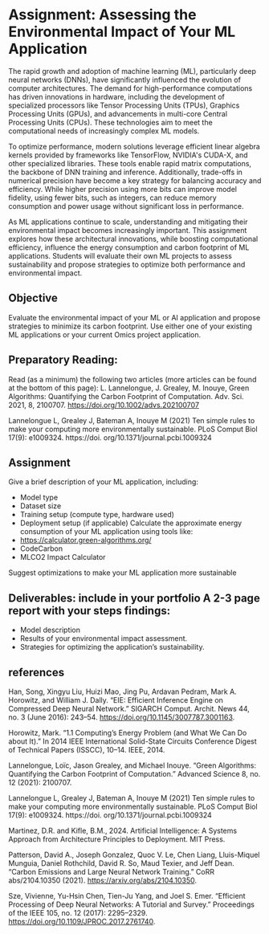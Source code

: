 # Assignment: Assessing the Environmental Impact of Your ML Application

The rapid growth and adoption of machine learning (ML), particularly deep neural networks (DNNs), have significantly influenced the evolution of computer architectures. The demand for high-performance computations has driven innovations in hardware, including the development of specialized processors like Tensor Processing Units (TPUs), Graphics Processing Units (GPUs), and advancements in multi-core Central Processing Units (CPUs). These technologies aim to meet the computational needs of increasingly complex ML models.

To optimize performance, modern solutions leverage efficient linear algebra kernels provided by frameworks like TensorFlow, NVIDIA's CUDA-X, and other specialized libraries. These tools enable rapid matrix computations, the backbone of DNN training and inference. Additionally, trade-offs in numerical precision have become a key strategy for balancing accuracy and efficiency. While higher precision using more bits can improve model fidelity, using fewer bits, such as integers, can reduce memory consumption and power usage without significant loss in performance.

As ML applications continue to scale, understanding and mitigating their environmental impact becomes increasingly important. This assignment explores how these architectural innovations, while boosting computational efficiency, influence the energy consumption and carbon footprint of ML applications. Students will evaluate their own ML projects to assess sustainability and propose strategies to optimize both performance and environmental impact.

## Objective
Evaluate the environmental impact of your ML or AI application and propose strategies to minimize its carbon footprint. Use either one of your existing ML applications or your current Omics project application. 

## Preparatory Reading:
Read (as a minimum) the following two articles (more articles can be found at the bottom of this page): 
L. Lannelongue, J. Grealey, M. Inouye, Green Algorithms: Quantifying the Carbon Footprint of Computation. Adv. Sci. 2021, 8, 2100707. https://doi.org/10.1002/advs.202100707

Lannelongue L, Grealey J, Bateman A, Inouye M (2021) Ten simple rules to make your computing more environmentally sustainable. PLoS Comput Biol 17(9): e1009324. https://doi. org/10.1371/journal.pcbi.1009324

## Assignment
Give a brief description of your ML application, including: 
-	Model type
-	Dataset size
-	Training setup (compute type, hardware used)
-	Deployment setup (if applicable)
Calculate the approximate energy consumption of your ML application using tools like: 
-	https://calculator.green-algorithms.org/
-	CodeCarbon
-	MLCO2 Impact Calculator

Suggest optimizations to make your ML application more sustainable

## Deliverables: include in your portfolio A 2-3 page report with your steps findings: 
-	Model description
-	Results of your environmental impact assessment.
-	Strategies for optimizing the application’s sustainability.


## references
Han, Song, Xingyu Liu, Huizi Mao, Jing Pu, Ardavan Pedram, Mark A. Horowitz, and William J. Dally. “EIE: Efficient Inference Engine on Compressed Deep Neural Network.” SIGARCH Comput. Archit. News 44, no. 3 (June 2016): 243–54. https://doi.org/10.1145/3007787.3001163.

Horowitz, Mark. “1.1 Computing’s Energy Problem (and What We Can Do about It).” In 2014 IEEE International Solid-State Circuits Conference Digest of Technical Papers (ISSCC), 10–14. IEEE, 2014.

Lannelongue, Loïc, Jason Grealey, and Michael Inouye. “Green Algorithms: Quantifying the Carbon Footprint of Computation.” Advanced Science 8, no. 12 (2021): 2100707.

Lannelongue L, Grealey J, Bateman A, Inouye M (2021) Ten simple rules to make your computing more environmentally sustainable. PLoS Comput Biol 17(9): e1009324. https://doi. org/10.1371/journal.pcbi.1009324 

Martinez, D.R. and Kifle, B.M., 2024. Artificial Intelligence: A Systems Approach from Architecture Principles to Deployment. MIT Press.

Patterson, David A., Joseph Gonzalez, Quoc V. Le, Chen Liang, Lluis-Miquel Munguia, Daniel Rothchild, David R. So, Maud Texier, and Jeff Dean. “Carbon Emissions and Large Neural Network Training.” CoRR abs/2104.10350 (2021). https://arxiv.org/abs/2104.10350.

Sze, Vivienne, Yu-Hsin Chen, Tien-Ju Yang, and Joel S. Emer. “Efficient Processing of Deep Neural Networks: A Tutorial and Survey.” Proceedings of the IEEE 105, no. 12 (2017): 2295–2329. https://doi.org/10.1109/JPROC.2017.2761740.
